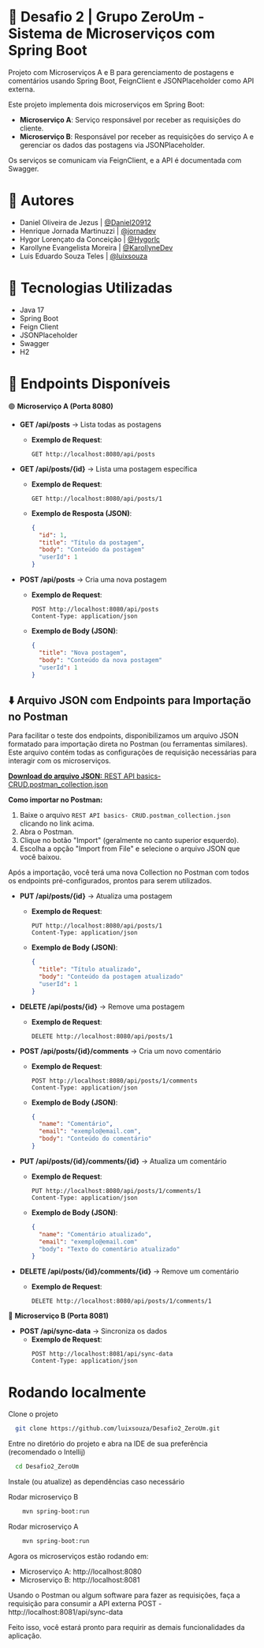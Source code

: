 # 📌 Desafio 2 | Grupo ZeroUm - Sistema de Microserviços com Spring Boot

Projeto com Microserviços A e B para gerenciamento de postagens e comentários usando Spring Boot, FeignClient e JSONPlaceholder como API externa.

Este projeto implementa dois microserviços em Spring Boot:

- **Microserviço A**: Serviço responsável por receber as requisições do cliente.
- **Microserviço B**: Responsável por receber as requisições do serviço A e gerenciar os dados das postagens via JSONPlaceholder.

Os serviços se comunicam via FeignClient, e a API é documentada com Swagger.

# 👤 Autores

- Daniel Oliveira de Jezus | [@Daniel20912](https://github.com/Daniel20912)
- Henrique Jornada Martinuzzi | [@jornadev](https://github.com/jornadev)
- Hygor Lorençato da Conceição | [@Hygorlc](https://github.com/Hygorlc)
- Karollyne Evangelista Moreira | [@KarollyneDev](https://github.com/KarollyneDev)
- Luis Eduardo Souza Teles | [@luixsouza](https://github.com/luixsouza)

# 🚀 Tecnologias Utilizadas
- Java 17
- Spring Boot
- Feign Client
- JSONPlaceholder
- Swagger
- H2

# 📌 Endpoints Disponíveis

🟢 **Microserviço A (Porta 8080)**

- **GET /api/posts** → Lista todas as postagens
  - **Exemplo de Request**:
    ```http
    GET http://localhost:8080/api/posts
    ```

- **GET /api/posts/{id}** → Lista uma postagem específica
  - **Exemplo de Request**:
    ```http
    GET http://localhost:8080/api/posts/1
    ```
  - **Exemplo de Resposta (JSON)**:
    ```json
    {
      "id": 1,
      "title": "Título da postagem",
      "body": "Conteúdo da postagem"
      "userId": 1
    }
    ```

- **POST /api/posts** → Cria uma nova postagem
  - **Exemplo de Request**:
    ```http
    POST http://localhost:8080/api/posts
    Content-Type: application/json
    ```
  - **Exemplo de Body (JSON)**:
    ```json
    {
      "title": "Nova postagem",
      "body": "Conteúdo da nova postagem"
      "userId": 1
    }
    ```
## ⬇️ Arquivo JSON com Endpoints para Importação no Postman

Para facilitar o teste dos endpoints, disponibilizamos um arquivo JSON formatado para importação direta no Postman (ou ferramentas similares). Este arquivo contém todas as configurações de requisição necessárias para interagir com os microserviços.

[**Download do arquivo JSON:** REST API basics- CRUD.postman_collection.json](https://github.com/luixsouza/Desafio2_ZeroUm/blob/main/docs/REST%20API%20basics%20-%20CRUD.postman_collection.json)


**Como importar no Postman:**

1.  Baixe o arquivo `REST API basics- CRUD.postman_collection.json` clicando no link acima.
2.  Abra o Postman.
3.  Clique no botão "Import" (geralmente no canto superior esquerdo).
4.  Escolha a opção "Import from File" e selecione o arquivo JSON que você baixou.

Após a importação, você terá uma nova Collection no Postman com todos os endpoints pré-configurados, prontos para serem utilizados.

- **PUT /api/posts/{id}** → Atualiza uma postagem
  - **Exemplo de Request**:
    ```http
    PUT http://localhost:8080/api/posts/1
    Content-Type: application/json
    ```
  - **Exemplo de Body (JSON)**:
    ```json
    {
      "title": "Título atualizado",
      "body": "Conteúdo da postagem atualizado"
      "userId": 1
    }
    ```

- **DELETE /api/posts/{id}** → Remove uma postagem
  - **Exemplo de Request**:
    ```http
    DELETE http://localhost:8080/api/posts/1
    ```

- **POST /api/posts/{id}/comments** → Cria um novo comentário
  - **Exemplo de Request**:
    ```http
    POST http://localhost:8080/api/posts/1/comments
    Content-Type: application/json
    ```
  - **Exemplo de Body (JSON)**:
    ```json
    {
      "name": "Comentário",
      "email": "exemplo@email.com",
      "body": "Conteúdo do comentário"
    }
    ```

- **PUT /api/posts/{id}/comments/{id}** → Atualiza um comentário
  - **Exemplo de Request**:
    ```http
    PUT http://localhost:8080/api/posts/1/comments/1
    Content-Type: application/json
    ```
  - **Exemplo de Body (JSON)**:
    ```json
    {
      "name": "Comentário atualizado",
      "email": "exemplo@email.com"
      "body": "Texto do comentário atualizado"
    }
    ```

- **DELETE /api/posts/{id}/comments/{id}** → Remove um comentário
  - **Exemplo de Request**:
    ```http
    DELETE http://localhost:8080/api/posts/1/comments/1
    ```

🔵 **Microserviço B (Porta 8081)**

- **POST /api/sync-data** → Sincroniza os dados
  - **Exemplo de Request**:
    ```http
    POST http://localhost:8081/api/sync-data
    Content-Type: application/json
    ```

# Rodando localmente

Clone o projeto

```bash
  git clone https://github.com/luixsouza/Desafio2_ZeroUm.git
```

Entre no diretório do projeto e abra na IDE de sua preferência (recomendado o Intellij)

```bash
  cd Desafio2_ZeroUm
```

Instale (ou atualize) as dependências caso necessário

Rodar microserviço B

```bash
    mvn spring-boot:run
```

Rodar microserviço A

```bash
    mvn spring-boot:run
```

Agora os microserviços estão rodando em:

- Microserviço A: http://localhost:8080
- Microserviço B: http://localhost:8081

Usando o Postman ou algum software para fazer as requisições, faça a requisição para consumir a API externa POST - http://localhost:8081/api/sync-data

Feito isso, você estará pronto para requirir as demais funcionalidades da aplicação.

